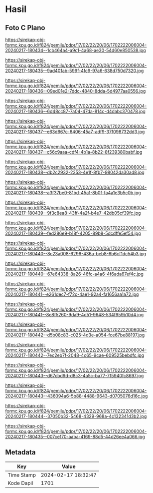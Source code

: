 # Hasil

## Foto C Plano

https://sirekap-obj-formc.kpu.go.id/f824/pemilu/pdpr/17/02/22/20/06/1702222006004-20240217-180434--1cb464a4-a9c1-4a68-ae30-54d60e850538.jpg

https://sirekap-obj-formc.kpu.go.id/f824/pemilu/pdpr/17/02/22/20/06/1702222006004-20240217-180435--9ad401ab-599f-4fc9-97a6-638d750d7320.jpg

https://sirekap-obj-formc.kpu.go.id/f824/pemilu/pdpr/17/02/22/20/06/1702222006004-20240217-180436--09ed01e2-7ddc-4840-8dda-5d4977aa0556.jpg

https://sirekap-obj-formc.kpu.go.id/f824/pemilu/pdpr/17/02/22/20/06/1702222006004-20240217-180436--6d48cc87-7a04-47da-814c-d4dabc370478.jpg

https://sirekap-obj-formc.kpu.go.id/f824/pemilu/pdpr/17/02/22/20/06/1702222006004-20240217-180437--e63d667c-6406-45a7-adf9-37f098732dd3.jpg

https://sirekap-obj-formc.kpu.go.id/f824/pemilu/pdpr/17/02/22/20/06/1702222006004-20240217-180437--c56c9aaa-cdf4-4b1a-8b22-8f239380babf.jpg

https://sirekap-obj-formc.kpu.go.id/f824/pemilu/pdpr/17/02/22/20/06/1702222006004-20240217-180438--db2c2932-2353-4e1f-8fb7-98042da30ad8.jpg

https://sirekap-obj-formc.kpu.go.id/f824/pemilu/pdpr/17/02/22/20/06/1702222006004-20240217-180438--a3f37be0-81bd-45a1-8b0f-fa4a1e3b5c0b.jpg

https://sirekap-obj-formc.kpu.go.id/f824/pemilu/pdpr/17/02/22/20/06/1702222006004-20240217-180439--9f3c8ea8-43ff-4a2f-b4e7-42db05cf39fc.jpg

https://sirekap-obj-formc.kpu.go.id/f824/pemilu/pdpr/17/02/22/20/06/1702222006004-20240217-180439--fed286e9-b18f-4205-89b8-5dcdffe5ef54.jpg

https://sirekap-obj-formc.kpu.go.id/f824/pemilu/pdpr/17/02/22/20/06/1702222006004-20240217-180440--8c23a008-6296-436a-beb8-6b6cf1dc54b3.jpg

https://sirekap-obj-formc.kpu.go.id/f824/pemilu/pdpr/17/02/22/20/06/1702222006004-20240217-180440--67e64338-8a26-46fc-a4a6-4f6ada67ef4c.jpg

https://sirekap-obj-formc.kpu.go.id/f824/pemilu/pdpr/17/02/22/20/06/1702222006004-20240217-180441--e261dec7-f72c-4ae1-92a4-fa1656aa1a72.jpg

https://sirekap-obj-formc.kpu.go.id/f824/pemilu/pdpr/17/02/22/20/06/1702222006004-20240217-180441--8e8f5260-9da9-4d51-9648-534f959b10d4.jpg

https://sirekap-obj-formc.kpu.go.id/f824/pemilu/pdpr/17/02/22/20/06/1702222006004-20240217-180442--d5b08c83-c025-4d3e-a054-fce67be88197.jpg

https://sirekap-obj-formc.kpu.go.id/f824/pemilu/pdpr/17/02/22/20/06/1702222006004-20240217-180442--7ec2eb7f-2048-4c65-9cae-609525bebdfc.jpg

https://sirekap-obj-formc.kpu.go.id/f824/pemilu/pdpr/17/02/22/20/06/1702222006004-20240217-180443--d67cbd9d-d8c3-4a5c-ba77-7f5940fc8697.jpg

https://sirekap-obj-formc.kpu.go.id/f824/pemilu/pdpr/17/02/22/20/06/1702222006004-20240217-180443--436094a6-5b88-4488-9643-d0705076d16c.jpg

https://sirekap-obj-formc.kpu.go.id/f824/pemilu/pdpr/17/02/22/20/06/1702222006004-20240217-180444--37050b32-5468-4329-968a-4c132341d3b2.jpg

https://sirekap-obj-formc.kpu.go.id/f824/pemilu/pdpr/17/02/22/20/06/1702222006004-20240217-180435--007ce170-aaba-4169-88d5-44d26ee4a066.jpg


## Metadata

| Key        | Value               |
| ---------- | ------------------- |
| Time Stamp | 2024-02-17 18:32:47 |
| Kode Dapil | 1701                |



